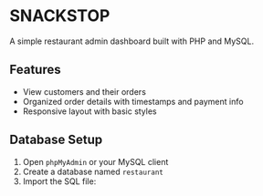 # SNACKSTOP

A simple restaurant admin dashboard built with PHP and MySQL.

## Features

- View customers and their orders
- Organized order details with timestamps and payment info
- Responsive layout with basic styles

## Database Setup

1. Open `phpMyAdmin` or your MySQL client
2. Create a database named `restaurant`
3. Import the SQL file:

